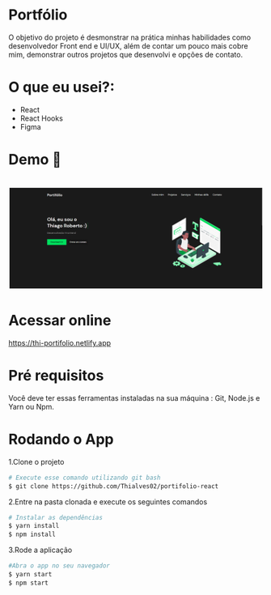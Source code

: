 # Portfólio

O objetivo do projeto é desmonstrar na prática minhas habilidades como desenvolvedor Front end e UI/UX, além de contar um pouco mais cobre mim, demonstrar outros projetos que desenvolvi e opções de contato.

# O que eu usei?:

<ul>
<li>React</li>
<li>React Hooks</li>
<li>Figma</li>
</ul>


# Demo 📸

<h1 align="center">
    <img alt="Portfólio" src="./src/assets/images/desktop.png" width="500px" />
</h1>

# Acessar online
https://thi-portifolio.netlify.app

# Pré requisitos

Você deve ter essas ferramentas instaladas na sua máquina : Git, Node.js e Yarn ou Npm.

# Rodando o App

1.Clone o projeto

```bash
# Execute esse comando utilizando git bash
$ git clone https://github.com/Thialves02/portifolio-react
```

2.Entre na pasta clonada e execute os seguintes comandos

```bash
# Instalar as dependências
$ yarn install
$ npm install
```

3.Rode a aplicação
```bash
#Abra o app no seu navegador
$ yarn start
$ npm start
```
